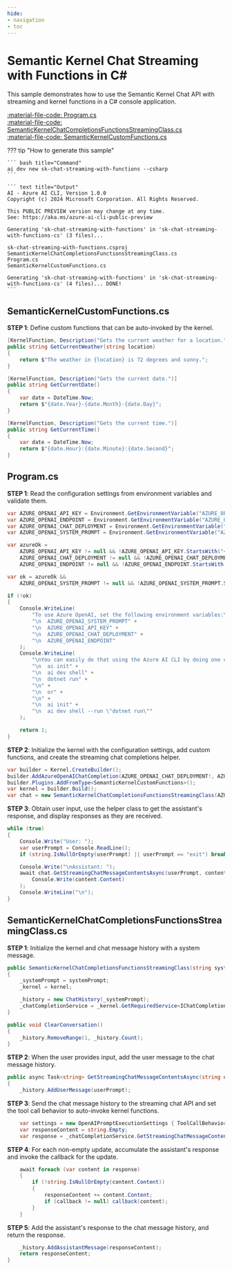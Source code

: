 ```yaml
---
hide:
- navigation
- toc
---
```

# Semantic Kernel Chat Streaming with Functions in C#

This sample demonstrates how to use the Semantic Kernel Chat API with streaming and kernel functions in a C# console application.

[:material-file-code: Program.cs](https://raw.githubusercontent.com/robch/book-of-ai/main/docs/samples/sk-chat-streaming-with-functions-cs/Program.cs)  
[:material-file-code: SemanticKernelChatCompletionsFunctionsStreamingClass.cs](https://raw.githubusercontent.com/robch/book-of-ai/main/docs/samples/sk-chat-streaming-with-functions-cs/SemanticKernelChatCompletionsFunctionsStreamingClass.cs)  
[:material-file-code: SemanticKernelCustomFunctions.cs](https://raw.githubusercontent.com/robch/book-of-ai/main/docs/samples/sk-chat-streaming-with-functions-cs/SemanticKernelCustomFunctions.cs)  

??? tip "How to generate this sample"

    ``` bash title="Command"
    ai dev new sk-chat-streaming-with-functions --csharp
    ```

    ``` text title="Output"
    AI - Azure AI CLI, Version 1.0.0
    Copyright (c) 2024 Microsoft Corporation. All Rights Reserved.

    This PUBLIC PREVIEW version may change at any time.
    See: https://aka.ms/azure-ai-cli-public-preview

    Generating 'sk-chat-streaming-with-functions' in 'sk-chat-streaming-with-functions-cs' (3 files)...

    sk-chat-streaming-with-functions.csproj
    SemanticKernelChatCompletionsFunctionsStreamingClass.cs
    Program.cs
    SemanticKernelCustomFunctions.cs

    Generating 'sk-chat-streaming-with-functions' in 'sk-chat-streaming-with-functions-cs' (4 files)... DONE!
    ```

## SemanticKernelCustomFunctions.cs

**STEP 1**: Define custom functions that can be auto-invoked by the kernel.

``` csharp title="SemanticKernelCustomFunctions.cs"
[KernelFunction, Description("Gets the current weather for a location.")]
public string GetCurrentWeather(string location)
{
    return $"The weather in {location} is 72 degrees and sunny.";
}

[KernelFunction, Description("Gets the current date.")]
public string GetCurrentDate()
{
    var date = DateTime.Now;
    return $"{date.Year}-{date.Month}-{date.Day}";
}

[KernelFunction, Description("Gets the current time.")]
public string GetCurrentTime()
{
    var date = DateTime.Now;
    return $"{date.Hour}:{date.Minute}:{date.Second}";
}
```

## Program.cs

**STEP 1**: Read the configuration settings from environment variables and validate them.

``` csharp title="Program.cs"
var AZURE_OPENAI_API_KEY = Environment.GetEnvironmentVariable("AZURE_OPENAI_API_KEY") ?? "<insert your Azure OpenAI API key here>";
var AZURE_OPENAI_ENDPOINT = Environment.GetEnvironmentVariable("AZURE_OPENAI_ENDPOINT") ?? "<insert your Azure OpenAI endpoint here>";
var AZURE_OPENAI_CHAT_DEPLOYMENT = Environment.GetEnvironmentVariable("AZURE_OPENAI_CHAT_DEPLOYMENT") ?? "<insert your Azure OpenAI chat deployment name here>";
var AZURE_OPENAI_SYSTEM_PROMPT = Environment.GetEnvironmentVariable("AZURE_OPENAI_SYSTEM_PROMPT") ?? "You are a helpful AI assistant.";

var azureOk = 
    AZURE_OPENAI_API_KEY != null && !AZURE_OPENAI_API_KEY.StartsWith("<insert") &&
    AZURE_OPENAI_CHAT_DEPLOYMENT != null && !AZURE_OPENAI_CHAT_DEPLOYMENT.StartsWith("<insert") &&
    AZURE_OPENAI_ENDPOINT != null && !AZURE_OPENAI_ENDPOINT.StartsWith("<insert");

var ok = azureOk &&
    AZURE_OPENAI_SYSTEM_PROMPT != null && !AZURE_OPENAI_SYSTEM_PROMPT.StartsWith("<insert");

if (!ok)
{
    Console.WriteLine(
        "To use Azure OpenAI, set the following environment variables:\n" +
        "\n  AZURE_OPENAI_SYSTEM_PROMPT" +
        "\n  AZURE_OPENAI_API_KEY" +
        "\n  AZURE_OPENAI_CHAT_DEPLOYMENT" +
        "\n  AZURE_OPENAI_ENDPOINT"
    );
    Console.WriteLine(
        "\nYou can easily do that using the Azure AI CLI by doing one of the following:\n" +
        "\n  ai init" +
        "\n  ai dev shell" +
        "\n  dotnet run" +
        "\n" +
        "\n  or" +
        "\n" +
        "\n  ai init" +
        "\n  ai dev shell --run \"dotnet run\""
    );

    return 1;
}
```

**STEP 2**: Initialize the kernel with the configuration settings, add custom functions, and create the streaming chat completions helper.

``` csharp title="Program.cs"
var builder = Kernel.CreateBuilder();
builder.AddAzureOpenAIChatCompletion(AZURE_OPENAI_CHAT_DEPLOYMENT!, AZURE_OPENAI_ENDPOINT!, AZURE_OPENAI_API_KEY!);
builder.Plugins.AddFromType<SemanticKernelCustomFunctions>();
var kernel = builder.Build();
var chat = new SemanticKernelChatCompletionsFunctionsStreamingClass(AZURE_OPENAI_SYSTEM_PROMPT!, kernel);
```

**STEP 3**: Obtain user input, use the helper class to get the assistant's response, and display responses as they are received.

``` csharp title="Program.cs"
while (true)
{
    Console.Write("User: ");
    var userPrompt = Console.ReadLine();
    if (string.IsNullOrEmpty(userPrompt) || userPrompt == "exit") break;

    Console.Write("\nAssistant: ");
    await chat.GetStreamingChatMessageContentsAsync(userPrompt, content =>
        Console.Write(content.Content)
    );
    Console.WriteLine("\n");
}
```

## SemanticKernelChatCompletionsFunctionsStreamingClass.cs

**STEP 1**: Initialize the kernel and chat message history with a system message.

``` csharp title="SemanticKernelChatCompletionsFunctionsStreamingClass.cs"
public SemanticKernelChatCompletionsFunctionsStreamingClass(string systemPrompt, Kernel kernel)
{
    _systemPrompt = systemPrompt;
    _kernel = kernel;

    _history = new ChatHistory(_systemPrompt);
    _chatCompletionService = _kernel.GetRequiredService<IChatCompletionService>();
}

public void ClearConversation()
{
    _history.RemoveRange(1, _history.Count);
}
```

**STEP 2**: When the user provides input, add the user message to the chat message history.

``` csharp title="SemanticKernelChatCompletionsFunctionsStreamingClass.cs"
public async Task<string> GetStreamingChatMessageContentsAsync(string userPrompt, Action<StreamingChatMessageContent>? callback = null)
{
    _history.AddUserMessage(userPrompt);
```

**STEP 3**: Send the chat message history to the streaming chat API and set the tool call behavior to auto-invoke kernel functions.

``` csharp title="SemanticKernelChatCompletionsFunctionsStreamingClass.cs"
    var settings = new OpenAIPromptExecutionSettings { ToolCallBehavior = ToolCallBehavior.AutoInvokeKernelFunctions };
    var responseContent = string.Empty;
    var response = _chatCompletionService.GetStreamingChatMessageContentsAsync(_history, settings, _kernel);
```

**STEP 4**: For each non-empty update, accumulate the assistant's response and invoke the callback for the update.

``` csharp title="SemanticKernelChatCompletionsFunctionsStreamingClass.cs"
    await foreach (var content in response)
    {
        if (!string.IsNullOrEmpty(content.Content))
        {
            responseContent += content.Content;
            if (callback != null) callback(content);
        }
    }
```

**STEP 5**: Add the assistant's response to the chat message history, and return the response.

``` csharp title="SemanticKernelChatCompletionsFunctionsStreamingClass.cs"
    _history.AddAssistantMessage(responseContent);
    return responseContent;
}
```
